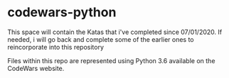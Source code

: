 # codewars-python
This space will contain the Katas that i've completed since 07/01/2020. If needed, i will go back and complete some of the earlier ones to reincorporate into this repository

Files within this repo are represented using Python 3.6 available on the CodeWars website.
